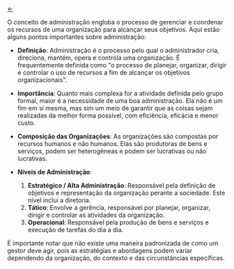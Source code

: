 [&larr;](../index.md)

O conceito de administração engloba o processo de gerenciar e coordenar os recursos de uma organização para alcançar seus objetivos. Aqui estão alguns pontos importantes sobre administração:

- **Definição**: Administração é o processo pelo qual o administrador cria, direciona, mantém, opera e controla uma organização. É frequentemente definida como "o processo de planejar, organizar, dirigir e controlar o uso de recursos a fim de alcançar os objetivos organizacionais".

- **Importância**: Quanto mais complexa for a atividade definida pelo grupo formal, maior é a necessidade de uma boa administração. Ela não é um fim em si mesma, mas sim um meio de garantir que as coisas sejam realizadas da melhor forma possível, com eficiência, eficácia e menor custo.

- **Composição das Organizações**: As organizações são compostas por recursos humanos e não humanos. Elas são produtoras de bens e serviços, podem ser heterogêneas e podem ser lucrativas ou não lucrativas.

- **Níveis de Administração**:
  1. **Estratégico / Alta Administração**: Responsável pela definição de objetivos e representação da organização perante a sociedade. Este nível inclui a diretoria.
  2. **Tático**: Envolve a gerência, responsável por planejar, organizar, dirigir e controlar as atividades da organização.
  3. **Operacional**: Responsável pela produção de bens e serviços e execução de tarefas do dia a dia.

É importante notar que não existe uma maneira padronizada de como um gestor deve agir, pois as estratégias e abordagens podem variar dependendo da organização, do contexto e das circunstâncias específicas.